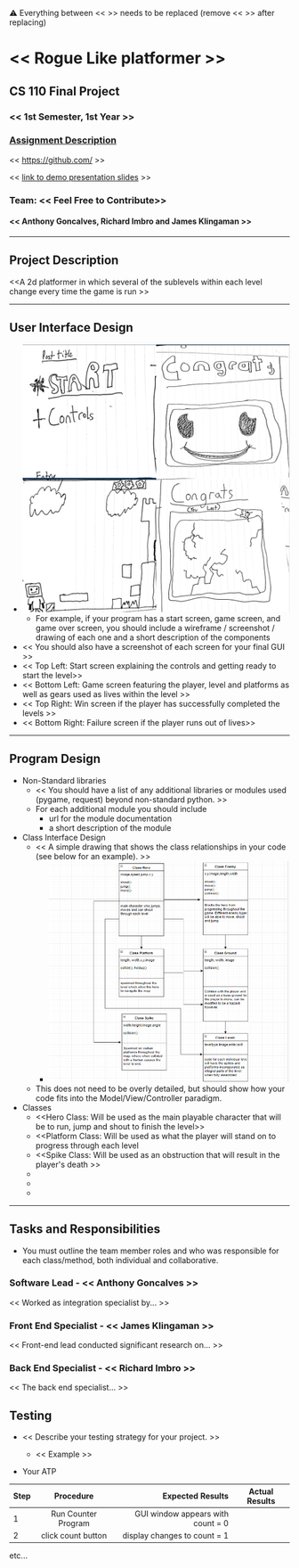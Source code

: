 :warning: Everything between << >> needs to be replaced (remove << >> after replacing)

# << Rogue Like platformer >>
## CS 110 Final Project
### << 1st Semester, 1st Year >>
### [Assignment Description](https://drive.google.com/open?id=1HLIk-539N9KiAAG1224NWpFyEl4RsPVBwtBZ9KbjicE)

<< [https://github.com/<repo>](#) >>

<< [link to demo presentation slides](#) >>

### Team: << Feel Free to Contribute>>
#### << Anthony Goncalves, Richard Imbro and James Klingaman >>

***

## Project Description
<<A 2d platformer in which several of the sublevels within each level change every time the game is run >>

***    

## User Interface Design
* ![class diagram](assets/readMeData/gui_sketch.png)
    * For example, if your program has a start screen, game screen, and game over screen, you should include a wireframe / screenshot / drawing of each one and a short description of the components
* << You should also have a screenshot of each screen for your final GUI >>
* << Top Left: Start screen explaining the controls and getting ready to start the level>>
* << Bottom Left: Game screen featuring the player, level and platforms as well as gears used as lives within the level >>
* << Top Right: Win screen if the player has successfully completed the levels >>
* << Bottom Right: Failure screen if the player runs out of lives>>
***        

## Program Design
* Non-Standard libraries
    * << You should have a list of any additional libraries or modules used (pygame, request) beyond non-standard python. >>
    * For each additional module you should include
        * url for the module documentation
        * a short description of the module
* Class Interface Design
    * << A simple drawing that shows the class relationships in your code (see below for an example). >>
        * ![class diagram](assets/readMeData/flow_chart.png)
    * This does not need to be overly detailed, but should show how your code fits into the Model/View/Controller paradigm.
* Classes
    * <<Hero Class: Will be used as the main playable character that will be to run, jump and shout to finish the level>>
    * <<Platform Class: Will be used as what the player will stand on to progress through each level
    * <<Spike Class: Will be used as an obstruction that will result in the player's death  >>
    * <Enemy Class: Will be used to block the enemy from finishing the level through causing the player to die on contact>
    * <Ground Class: Used as the ground of the level the player will walk on however can also be used as an obstacle such as lava floor depending on slight modification>
    * <Level Class: Code for each individual sub level within the code >

***

## Tasks and Responsibilities
* You must outline the team member roles and who was responsible for each class/method, both individual and collaborative.

### Software Lead - << Anthony Goncalves >>

<< Worked as integration specialist by... >>

### Front End Specialist - << James Klingaman >>

<< Front-end lead conducted significant research on... >>

### Back End Specialist - << Richard Imbro >>

<< The back end specialist... >>

## Testing
* << Describe your testing strategy for your project. >>
    * << Example >>

* Your ATP

| Step                  | Procedure     | Expected Results  | Actual Results |
| ----------------------|:-------------:| -----------------:| -------------- |
|  1  | Run Counter Program  | GUI window appears with count = 0  |          |
|  2  | click count button  | display changes to count = 1 |                 |
etc...
